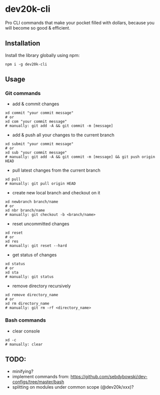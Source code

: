 # dev20k-cli
Pro CLI commands that make your pocket filled with dollars, because you will become so good &amp;  efficient.

## Installation
Install the library globally using npm:

```shell script
npm i -g dev20k-cli
```

## Usage
### Git commands
- add & commit changes

```shell script
xd commit "your commit message"
# or
xd com "your commit message"
# manually: git add -A && git commit -m [message]
```

- add & push all your changes to the current branch

```shell script
xd submit "your commit message"
# or
xd sub "your commit message"
# manually: git add -A && git commit -m [message] && git push origin HEAD
```

- pull latest changes from the current branch

```shell script
xd pull
# manually: git pull origin HEAD
```

- create new local branch and checkout on it

```shell script
xd newbranch branch/name
# or
xd nbr branch/name
# manually: git checkout -b <branch/name>
```

- reset uncommitted changes 

```shell script
xd reset
# or
xd res
# manually: git reset --hard
```

- get status of changes

```shell script
xd status
# or
xd sta
# manually: git status
```

- remove directory recursively

```shell script
xd remove directory_name
# or
xd rm directory_name
# manually: git rm -rf <directory_name>
```

### Bash commands
- clear console

```shell script
xd -c
# manually: clear
```

## TODO:
- minifying?
- implement commands from: https://github.com/sebdybowski/dev-configs/tree/master/bash
- splitting on modules under common scope (@dev20k/xxx)?
